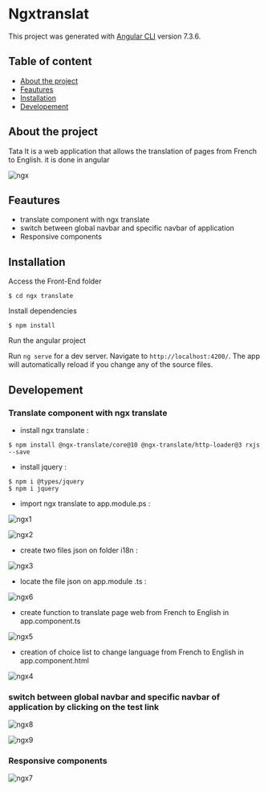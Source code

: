 # Ngxtranslat

This project was generated with [Angular CLI](https://github.com/angular/angular-cli) version 7.3.6.

## Table of content

* [About the project](#general-info)
* [Feautures](#technologies)
* [Installation](#setup)
* [Developement](#setup)

## About the project

Tata It is a web application that allows the translation of pages from French to English.
it is done in angular

![ngx](https://user-images.githubusercontent.com/42650742/91036389-8c3a1e00-e607-11ea-9537-beade2967087.gif)

## Feautures

* translate component with ngx translate
* switch between global navbar and specific navbar of application
* Responsive components

## Installation

Access the Front-End folder

```
$ cd ngx translate
```

Install dependencies

```
$ npm install
```

Run the angular project

Run `ng serve` for a dev server. Navigate to `http://localhost:4200/`. The app will automatically reload if you change any of the source files.

## Developement

### Translate component with ngx translate
* install ngx translate :

```
$ npm install @ngx-translate/core@10 @ngx-translate/http-loader@3 rxjs --save
```

* install jquery :
```
$ npm i @types/jquery
$ npm i jquery
```

* import ngx translate to app.module.ps :

![ngx1](https://user-images.githubusercontent.com/42650742/91036695-15e9eb80-e608-11ea-8459-8cbdbead2a6b.png)

![ngx2](https://user-images.githubusercontent.com/42650742/91036775-37e36e00-e608-11ea-8ecb-a69e1577aeed.png)

* create two files json on folder i18n :

![ngx3](https://user-images.githubusercontent.com/42650742/91037001-96a8e780-e608-11ea-9518-71fffd05ae2b.png)

* locate the file json on app.module .ts :

![ngx6](https://user-images.githubusercontent.com/42650742/91037176-d66fcf00-e608-11ea-9950-3002a57ee93d.png)

* create function to translate page web from French to English in app.component.ts

![ngx5](https://user-images.githubusercontent.com/42650742/91037328-1a62d400-e609-11ea-8e48-da2a539e550e.png)

* creation of choice list to change language from French to English in app.component.html

![ngx4](https://user-images.githubusercontent.com/42650742/91037347-23ec3c00-e609-11ea-85b5-b2de7e2f0a70.png)

### switch between global navbar and specific navbar of application by clicking on the test link

![ngx8](https://user-images.githubusercontent.com/42650742/91037579-89402d00-e609-11ea-8199-c113c8edb53a.png)

![ngx9](https://user-images.githubusercontent.com/42650742/91037586-8d6c4a80-e609-11ea-84b1-64dade0d8513.png)

### Responsive components

![ngx7](https://user-images.githubusercontent.com/42650742/91037598-92c99500-e609-11ea-82b1-09d6b8c2754c.png)




